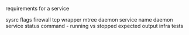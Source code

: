 requirements for a service

sysrc flags
firewall
tcp wrapper
mtree
daemon service name
daemon service status command - running vs stopped expected output
infra tests
